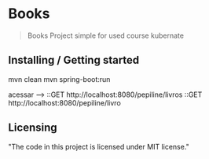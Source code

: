 
# Books 
> Books
Project simple for used course kubernate

## Installing / Getting started

mvn clean
mvn spring-boot:run

acessar -->
::GET	http://localhost:8080/pepiline/livros
::GET   http://localhost:8080/pepiline/livro

## Licensing

"The code in this project is licensed under MIT license."